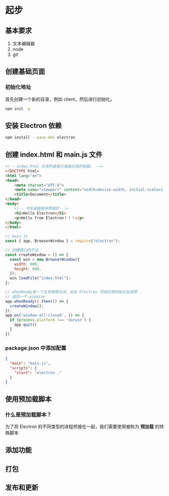 # 起步

## 基本要求

1. 文本编辑器
2. node
3. git

## 创建基础页面

### 初始化地址

首先创建一个新的目录，例如 client，然后进行初始化。
```bash
npm init -y
```

## 安装 Electron 依赖

```bash
npm install --save-dev electron
```

## 创建 index.html 和 main.js 文件

```html
<!-- index.html 负责的是我们桌面应用的视图。 -->
<!DOCTYPE html>
<html lang="en">
<head>
    <meta charset="UTF-8">
    <meta name="viewport" content="width=device-width, initial-scale=1.0">
    <title>Document</title>
</head>
<body>
    <!-- 书写桌面程序界面的 -->
    <h1>Hello Electron</h1>
    <p>Hello from Electron！！！</p>
</body>
</html>
```

```js
// main.js
const { app, BrowserWindow } = require("electron");

// 创建窗口的方法
const createWindow = () => {
  const win = new BrowserWindow({
    width: 800,
    height: 600,
  });
  win.loadFile("index.html");
};

// whenReady是一个生命周期方法，会在 Electron 完成应用初始化后调用
// 返回一个 promise
app.whenReady().then(() => {
  createWindow();
});
app.on('window-all-closed', () => {
  if (process.platform !== 'darwin') {
    app.quit()
  }
})
```

### package.json 中添加配置

```json
{
  "main": "main.js",
  "scripts": {
    "start": "electron ."
  }
}
```

## 使用预加载脚本

### 什么是预加载脚本？

为了将 Electron 的不同类型的进程桥接在一起，我们需要使用被称为 **预加载** 的特殊脚本

## 添加功能

## 打包

## 发布和更新
